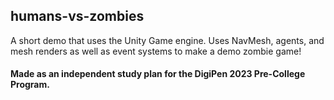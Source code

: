 ## humans-vs-zombies
​A short demo that uses the Unity Game engine. Uses NavMesh, agents, and mesh renders as well as event systems to make a demo zombie game!

#### Made as an independent study plan for the DigiPen 2023 Pre-College Program.
